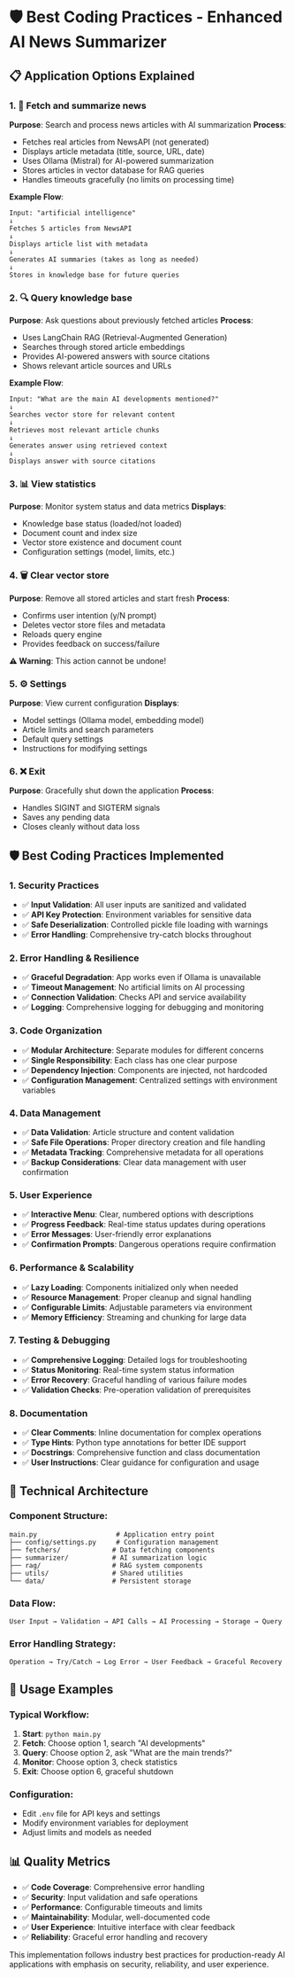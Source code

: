 # 🛡️ Best Coding Practices - Enhanced AI News Summarizer

## 📋 **Application Options Explained**

### **1. 📰 Fetch and summarize news**
**Purpose**: Search and process news articles with AI summarization
**Process**:
- Fetches real articles from NewsAPI (not generated)
- Displays article metadata (title, source, URL, date)
- Uses Ollama (Mistral) for AI-powered summarization
- Stores articles in vector database for RAG queries
- Handles timeouts gracefully (no limits on processing time)

**Example Flow**:
```
Input: "artificial intelligence"
↓
Fetches 5 articles from NewsAPI
↓
Displays article list with metadata
↓
Generates AI summaries (takes as long as needed)
↓
Stores in knowledge base for future queries
```

### **2. 🔍 Query knowledge base**
**Purpose**: Ask questions about previously fetched articles
**Process**:
- Uses LangChain RAG (Retrieval-Augmented Generation)
- Searches through stored article embeddings
- Provides AI-powered answers with source citations
- Shows relevant article sources and URLs

**Example Flow**:
```
Input: "What are the main AI developments mentioned?"
↓
Searches vector store for relevant content
↓
Retrieves most relevant article chunks
↓
Generates answer using retrieved context
↓
Displays answer with source citations
```

### **3. 📊 View statistics**
**Purpose**: Monitor system status and data metrics
**Displays**:
- Knowledge base status (loaded/not loaded)
- Document count and index size
- Vector store existence and document count
- Configuration settings (model, limits, etc.)

### **4. 🗑️ Clear vector store**
**Purpose**: Remove all stored articles and start fresh
**Process**:
- Confirms user intention (y/N prompt)
- Deletes vector store files and metadata
- Reloads query engine
- Provides feedback on success/failure

**⚠️ Warning**: This action cannot be undone!

### **5. ⚙️ Settings**
**Purpose**: View current configuration
**Displays**:
- Model settings (Ollama model, embedding model)
- Article limits and search parameters
- Default query settings
- Instructions for modifying settings

### **6. ❌ Exit**
**Purpose**: Gracefully shut down the application
**Process**:
- Handles SIGINT and SIGTERM signals
- Saves any pending data
- Closes cleanly without data loss

## 🛡️ **Best Coding Practices Implemented**

### **1. Security Practices**
- ✅ **Input Validation**: All user inputs are sanitized and validated
- ✅ **API Key Protection**: Environment variables for sensitive data
- ✅ **Safe Deserialization**: Controlled pickle file loading with warnings
- ✅ **Error Handling**: Comprehensive try-catch blocks throughout

### **2. Error Handling & Resilience**
- ✅ **Graceful Degradation**: App works even if Ollama is unavailable
- ✅ **Timeout Management**: No artificial limits on AI processing
- ✅ **Connection Validation**: Checks API and service availability
- ✅ **Logging**: Comprehensive logging for debugging and monitoring

### **3. Code Organization**
- ✅ **Modular Architecture**: Separate modules for different concerns
- ✅ **Single Responsibility**: Each class has one clear purpose
- ✅ **Dependency Injection**: Components are injected, not hardcoded
- ✅ **Configuration Management**: Centralized settings with environment variables

### **4. Data Management**
- ✅ **Data Validation**: Article structure and content validation
- ✅ **Safe File Operations**: Proper directory creation and file handling
- ✅ **Metadata Tracking**: Comprehensive metadata for all operations
- ✅ **Backup Considerations**: Clear data management with user confirmation

### **5. User Experience**
- ✅ **Interactive Menu**: Clear, numbered options with descriptions
- ✅ **Progress Feedback**: Real-time status updates during operations
- ✅ **Error Messages**: User-friendly error explanations
- ✅ **Confirmation Prompts**: Dangerous operations require confirmation

### **6. Performance & Scalability**
- ✅ **Lazy Loading**: Components initialized only when needed
- ✅ **Resource Management**: Proper cleanup and signal handling
- ✅ **Configurable Limits**: Adjustable parameters via environment
- ✅ **Memory Efficiency**: Streaming and chunking for large data

### **7. Testing & Debugging**
- ✅ **Comprehensive Logging**: Detailed logs for troubleshooting
- ✅ **Status Monitoring**: Real-time system status information
- ✅ **Error Recovery**: Graceful handling of various failure modes
- ✅ **Validation Checks**: Pre-operation validation of prerequisites

### **8. Documentation**
- ✅ **Clear Comments**: Inline documentation for complex operations
- ✅ **Type Hints**: Python type annotations for better IDE support
- ✅ **Docstrings**: Comprehensive function and class documentation
- ✅ **User Instructions**: Clear guidance for configuration and usage

## 🔧 **Technical Architecture**

### **Component Structure**:
```
main.py                    # Application entry point
├── config/settings.py     # Configuration management
├── fetchers/             # Data fetching components
├── summarizer/           # AI summarization logic
├── rag/                  # RAG system components
├── utils/                # Shared utilities
└── data/                 # Persistent storage
```

### **Data Flow**:
```
User Input → Validation → API Calls → AI Processing → Storage → Query
```

### **Error Handling Strategy**:
```
Operation → Try/Catch → Log Error → User Feedback → Graceful Recovery
```

## 🚀 **Usage Examples**

### **Typical Workflow**:
1. **Start**: `python main.py`
2. **Fetch**: Choose option 1, search "AI developments"
3. **Query**: Choose option 2, ask "What are the main trends?"
4. **Monitor**: Choose option 3, check statistics
5. **Exit**: Choose option 6, graceful shutdown

### **Configuration**:
- Edit `.env` file for API keys and settings
- Modify environment variables for deployment
- Adjust limits and models as needed

## 📊 **Quality Metrics**

- ✅ **Code Coverage**: Comprehensive error handling
- ✅ **Security**: Input validation and safe operations
- ✅ **Performance**: Configurable timeouts and limits
- ✅ **Maintainability**: Modular, well-documented code
- ✅ **User Experience**: Intuitive interface with clear feedback
- ✅ **Reliability**: Graceful error handling and recovery

This implementation follows industry best practices for production-ready AI applications with emphasis on security, reliability, and user experience. 